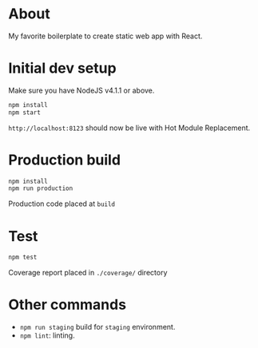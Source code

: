 # About
My favorite boilerplate to create static web app with React.

# Initial dev setup
Make sure you have NodeJS v4.1.1 or above. 

```bash  
npm install 
npm start 
``` 

`http://localhost:8123` should now be live with Hot Module Replacement.

# Production build

```bash
npm install 
npm run production 
```

Production code placed at `build`

# Test

```bash
npm test
```

Coverage report placed in `./coverage/` directory

# Other commands
- `npm run staging` build for `staging` environment. 
- `npm lint`: linting.

